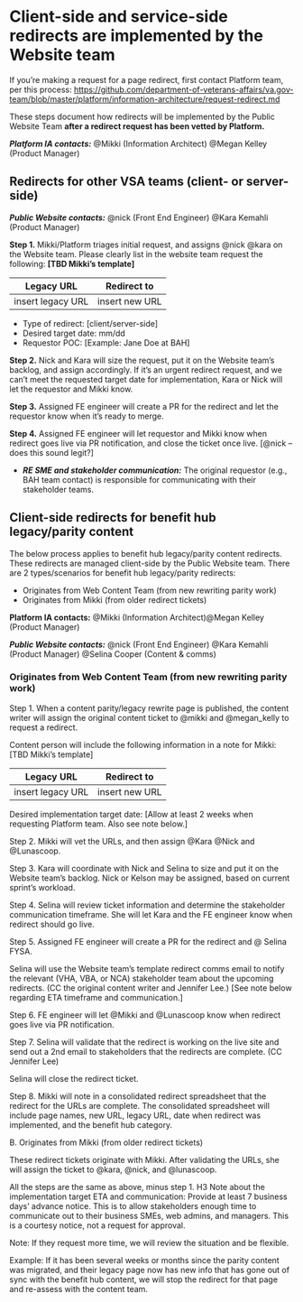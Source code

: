 # Client-side and service-side redirects are implemented by the Website team

If you’re making a request for a page redirect, first contact Platform team, per this process: https://github.com/department-of-veterans-affairs/va.gov-team/blob/master/platform/information-architecture/request-redirect.md 

These steps document how redirects will be implemented by the Public Website Team **after a redirect request has been vetted by Platform.** 

_**Platform IA contacts:**_
@Mikki (Information Architect)
@Megan Kelley (Product Manager)


## Redirects for other VSA teams (client- or server-side)

_**Public Website contacts:**_
@nick (Front End Engineer)
@Kara Kemahli (Product Manager)

**Step 1.** Mikki/Platform triages initial request, and assigns @nick @kara on the Website team. Please clearly list in the website team request the following: **[TBD Mikki’s template]**

 Legacy URL  |  Redirect to
 ---  |  ---
 insert legacy URL | insert new URL

* Type of redirect: [client/server-side]
* Desired target date: mm/dd
* Requestor POC: [Example: Jane Doe at BAH]

**Step 2.** Nick and Kara will size the request, put it on the Website team’s backlog, and assign accordingly. 
If it’s an urgent redirect request, and we can’t meet the requested target date for implementation, Kara or Nick will let the requestor and Mikki know. 

**Step 3.** Assigned FE engineer will create a PR for the redirect and let the requestor know when it’s ready to merge. 

**Step 4.** Assigned FE engineer will let requestor and Mikki know when redirect goes live via PR notification, and close the ticket once live. [@nick – does this sound legit?]
*	_**RE SME and stakeholder communication:**_ The original requestor (e.g., BAH team contact) is responsible for communicating with their stakeholder teams. 


## Client-side redirects for benefit hub legacy/parity content 

The below process applies to benefit hub legacy/parity content redirects. These redirects are managed client-side by the Public Website team. There are 2 types/scenarios for benefit hub legacy/parity redirects:

* Originates from Web Content Team (from new rewriting parity work)
*	Originates from Mikki (from older redirect tickets)

**Platform IA contacts:** @Mikki (Information Architect)@Megan Kelley (Product Manager)

_**Public Website contacts:**_ @nick (Front End Engineer) @Kara Kemahli (Product Manager) @Selina Cooper (Content & comms)

### Originates from Web Content Team (from new rewriting parity work)

Step 1.
When a content parity/legacy rewrite page is published, the content writer will assign the original content ticket to @mikki and @megan_kelly to request a redirect. 

Content person will include the following information in a note for Mikki: [TBD Mikki’s template]

Legacy URL  |  Redirect to
---  |  ---
insert legacy URL | insert new URL

Desired implementation target date: [Allow at least 2 weeks when requesting Platform team. Also see note below.]

Step 2. 
Mikki will vet the URLs, and then assign @Kara @Nick and @Lunascoop.

Step 3.
Kara will coordinate with Nick and Selina to size and put it on the Website team’s backlog. Nick or Kelson may be assigned, based on current sprint’s workload. 

Step 4. 
Selina will review ticket information and determine the stakeholder communication timeframe. She will let Kara and the FE engineer know when redirect should go live. 

Step 5.
Assigned FE engineer will create a PR for the redirect and @ Selina FYSA. 

Selina will use the Website team’s template redirect comms email to notify the relevant (VHA, VBA, or NCA) stakeholder team about the upcoming redirects. (CC the original content writer and Jennifer Lee.) [See note below regarding ETA timeframe and communication.] 

Step 6.
FE engineer will let @Mikki and @Lunascoop know when redirect goes live via PR notification.

Step 7.
Selina will validate that the redirect is working on the live site and send out a 2nd email to stakeholders that the redirects are complete.  (CC Jennifer Lee)

Selina will close the redirect ticket.


Step 8.
Mikki will note in a consolidated redirect spreadsheet that the redirect for the URLs are complete. The consolidated spreadsheet will include page names, new URL, legacy URL, date when redirect was implemented, and the benefit hub category.




B. Originates from Mikki (from older redirect tickets)

These redirect tickets originate with Mikki. After validating the URLs, she will assign the ticket to @kara, @nick, and @lunascoop. 

All the steps are the same as above, minus step 1.
H3 Note about the implementation target ETA and communication: 
Provide at least 7 business days’ advance notice. This is to allow stakeholders enough time to communicate out to their business SMEs, web admins, and managers. This is a courtesy notice, not a request for approval. 

Note: If they request more time, we will review the situation and be flexible.  

Example: If it has been several weeks or months since the parity content was migrated, and their legacy page now has new info that has gone out of sync with the benefit hub content, we will stop the redirect for that page and re-assess with the content team. 
